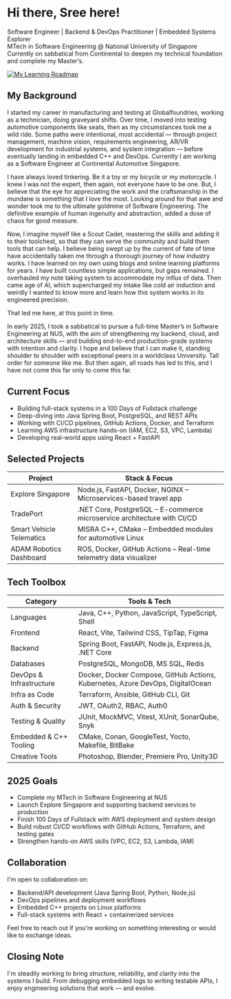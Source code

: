 # Hi there, Sree here!

Software Engineer | Backend & DevOps Practitioner | Embedded Systems Explorer  
MTech in Software Engineering @ National University of Singapore  
Currently on sabbatical from Continental to deepen my technical foundation and complete my Master’s.

[![My Learning Roadmap](https://roadmap.sh/card/tall/67e87c5d08b58aed6c960ad1?variant=light&roadmaps=api-design%2Ctypescript%2Cdevops%2Ccpp)](https://roadmap.sh)

## My Background

I started my career in manufacturing and testing at Globalfoundries, working as a technician, doing graveyard shifts. Over time, I moved into testing automotive components like seats, then as my circumstances took me a wild ride. Some paths were intentional, most accidental — through project management, machine vision, requirements engineering, AR/VR development for industrial systems, and system integration — before eventually landing in embedded C++ and DevOps. Currently I am working as a Software Engineer at Continental Automotive Singapore. 

I have always loved tinkering. Be it a toy or my bicycle or my motorcycle. I knew I was not the expert, then again, not everyone have to be one. But, I believe that the eye for appreciating the work and the craftsmanship in the mundane is something that I love the most. Looking around for that awe and wonder took me to the ultimate goldmine of Software Engineering. The definitive example of human ingenuity and abstraction, added a dose of chaos for good measure. 

Now, I imagine myself like a Scout Cadet, mastering the skills and adding it to their toolchest, so that they can serve the community and build them tools that can help. I believe being swept up by the current of fate of time have accidentally taken me through a thorough journey of how industry works. I have learned on my own using blogs and online learning platforms for years. I have built countless simple applications, but gaps remained. I overhauled my note taking system to accommodate my influx of data. Then came age of AI, which supercharged my intake like cold air induction and weirdly I wanted to know more and learn how this system works in its engineered precision. 

That led me here, at this point in time. 

In early 2025, I took a sabbatical to pursue a full-time Master’s in Software Engineering at NUS, with the aim of strengthening my backend, cloud, and architecture skills — and building end-to-end production-grade systems with intention and clarity. I hope and believe that I can make it, standing shoulder to shoulder with exceptional peers in a worldclass University. Tall order for someone like me. But then again, all roads has led to this, and I have not come this far only to come this far. 



## Current Focus

- Building full-stack systems in a 100 Days of Fullstack challenge  
- Deep-diving into Java Spring Boot, PostgreSQL, and REST APIs  
- Working with CI/CD pipelines, GitHub Actions, Docker, and Terraform  
- Learning AWS infrastructure hands-on (IAM, EC2, S3, VPC, Lambda)  
- Developing real-world apps using React + FastAPI

## Selected Projects

| Project                   | Stack & Focus                                                                 |
|---------------------------|------------------------------------------------------------------------------|
| Explore Singapore         | Node.js, FastAPI, Docker, NGINX – Microservices-based travel app             |
| TradePort                 | .NET Core, PostgreSQL – E-commerce microservice architecture with CI/CD      |
| Smart Vehicle Telematics | MISRA C++, CMake – Embedded modules for automotive Linux                     |
| ADAM Robotics Dashboard   | ROS, Docker, GitHub Actions – Real-time telemetry data visualizer            |

## Tech Toolbox

| Category                   | Tools & Tech                                                                       |
|----------------------------|-------------------------------------------------------------------------------------|
| Languages                  | Java, C++, Python, JavaScript, TypeScript, Shell                                   |
| Frontend                   | React, Vite, Tailwind CSS, TipTap, Figma                                            |
| Backend                    | Spring Boot, FastAPI, Node.js, Express.js, .NET Core                               |
| Databases                  | PostgreSQL, MongoDB, MS SQL, Redis                                                 |
| DevOps & Infrastructure    | Docker, Docker Compose, GitHub Actions, Kubernetes, Azure DevOps, DigitalOcean     |
| Infra as Code              | Terraform, Ansible, GitHub CLI, Git                                                |
| Auth & Security            | JWT, OAuth2, RBAC, Auth0                                                           |
| Testing & Quality          | JUnit, MockMVC, Vitest, XUnit, SonarQube, Snyk                                     |
| Embedded & C++ Tooling     | CMake, Conan, GoogleTest, Yocto, Makefile, BitBake                                 |
| Creative Tools             | Photoshop, Blender, Premiere Pro, Unity3D                                          |

## 2025 Goals

- Complete my MTech in Software Engineering at NUS  
- Launch Explore Singapore and supporting backend services to production  
- Finish 100 Days of Fullstack with AWS deployment and system design  
- Build robust CI/CD workflows with GitHub Actions, Terraform, and testing gates  
- Strengthen hands-on AWS skills (VPC, EC2, S3, Lambda, IAM)

## Collaboration

I'm open to collaboration on:

- Backend/API development (Java Spring Boot, Python, Node.js)  
- DevOps pipelines and deployment workflows  
- Embedded C++ projects on Linux platforms  
- Full-stack systems with React + containerized services

Feel free to reach out if you're working on something interesting or would like to exchange ideas.

## Closing Note

I'm steadily working to bring structure, reliability, and clarity into the systems I build. From debugging embedded logs to writing testable APIs, I enjoy engineering solutions that work — and evolve.
